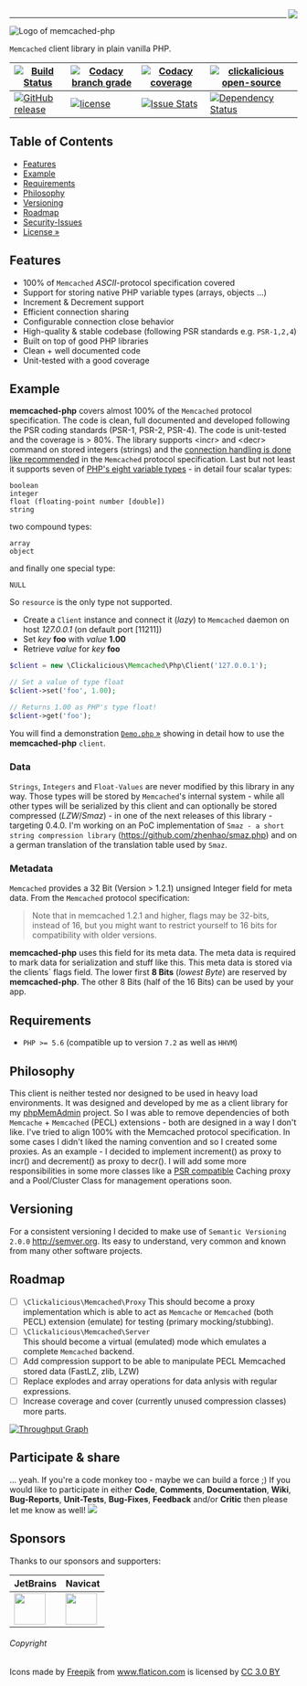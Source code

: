 <img src="https://avatars0.githubusercontent.com/u/26927954?v=3&s=80" align="right" />

---

![Logo of memcached-php](docs/logo-large.png)

`Memcached` client library in plain vanilla PHP.


| [![Build Status](https://travis-ci.org/clickalicious/memcached-php.svg?branch=master)](https://travis-ci.org/clickalicious/memcached-php) 	| [![Codacy branch grade](https://img.shields.io/codacy/grade/76a1648856b64c728b3e00c4954342ad/master.svg)](https://www.codacy.com/app/clickalicious/memcached-php?utm_source=github.com&utm_medium=referral&utm_content=clickalicious/memcached-php&utm_campaign=Badge_Grade) 	| [![Codacy coverage](https://img.shields.io/codacy/coverage/76a1648856b64c728b3e00c4954342ad.svg)](https://www.codacy.com/app/clickalicious/memcached-php?utm_source=github.com&utm_medium=referral&utm_content=clickalicious/webserver-daemon&utm_campaign=Badge_Grade) 	| [![clickalicious open-source](https://img.shields.io/badge/clickalicious-open--source-green.svg?style=flat)](https://www.clickalicious.de/) 	|
|---	|---	|---	|---	|
| [![GitHub release](https://img.shields.io/github/release/clickalicious/memcached-php.svg?style=flat)](https://github.com/clickalicious/memcached-php/releases) 	|  [![license](https://img.shields.io/github/license/mashape/apistatus.svg)](https://opensource.org/licenses/MIT) 	| [![Issue Stats](https://img.shields.io/issuestats/i/github/clickalicious/memcached-php.svg)](https://github.com/clickalicious/memcached-php/issues) 	| [![Dependency Status](https://dependencyci.com/github/clickalicious/memcached-php/badge)](https://dependencyci.com/github/clickalicious/memcached-php)   	|


## Table of Contents

- [Features](#features)
- [Example](#example)
- [Requirements](#requirements)
- [Philosophy](#philosophy)
- [Versioning](#versioning)
- [Roadmap](#roadmap)
- [Security-Issues](#security-issues)  
- [License »](LICENSE)  

## Features

 - 100% of `Memcached` *ASCII*-protocol specification covered
 - Support for storing native PHP variable types (arrays, objects ...)
 - Increment & Decrement support
 - Efficient connection sharing  
 - Configurable connection close behavior 
 - High-quality & stable codebase (following PSR standards e.g. `PSR-1,2,4`)
 - Built on top of good PHP libraries
 - Clean + well documented code
 - Unit-tested with a good coverage


## Example

**memcached-php** covers almost 100% of the `Memcached` protocol specification. The code is clean, full documented and developed following the PSR coding standards (PSR-1, PSR-2, PSR-4). The code is unit-tested and the coverage is > 80%. The library supports \<incr\> and \<decr\> command on stored integers (strings) and the [connection handling is done like recommended](https://github.com/memcached/memcached/blob/master/doc/protocol.txt#L10 "Keep connections open and share them via a pool across instances.") in the `Memcached` protocol specification. Last but not least it supports seven of [PHP's eight variable types](http://php.net/manual/en/language.types.intro.php "PHP's variable types") - in detail four scalar types:

    boolean
    integer
    float (floating-point number [double])
    string

two compound types:

    array
    object

and finally one special type:

    NULL

So `resource` is the only type not supported.

 - Create a `Client` instance and connect it (*lazy*) to `Memcached` daemon on host *127.0.0.1* (on default port [11211])
 - Set *key* **foo** with *value* **1.00**
 - Retrieve *value* for *key* **foo**

```php
$client = new \Clickalicious\Memcached\Php\Client('127.0.0.1');

// Set a value of type float
$client->set('foo', 1.00);

// Returns 1.00 as PHP's type float!
$client->get('foo');
```
You will find a demonstration [`Demo.php` »](demo/Client.php) showing in detail how to use the **memcached-php** `client`.

### Data

`Strings`, `Integers` and `Float-Values` are never modified by this library in any way. Those types will be stored by `Memcached`'s internal system - while all other types will be serialized by this client and can optionally be stored compressed (*LZW*/*Smaz*) - in one of the next releases of this library - targeting 0.4.0. I'm working on an PoC implementation of `Smaz - a short string compression library` (https://github.com/zhenhao/smaz.php) and on a german translation of the translation table used by `Smaz`.


### Metadata

`Memcached` provides a 32 Bit (Version > 1.2.1) unsigned Integer field for meta data. From the `Memcached` protocol specification:
> Note that in memcached 1.2.1 and higher, flags may be 32-bits, instead
of 16, but you might want to restrict yourself to 16 bits for
compatibility with older versions.

**memcached-php** uses this field for its meta data. The meta data is required to mark data for serialization and stuff like this. This meta data is stored via the clients` flags field. The lower first **8 Bits** (*lowest Byte*) are reserved by **memcached-php**. The other 8 Bits (half of the 16 Bits) can be used by your app.


## Requirements

 - `PHP >= 5.6` (compatible up to version `7.2` as well as `HHVM`)


## Philosophy

This client is neither tested nor designed to be used in heavy load environments. It was designed and developed by me as a client library for my [phpMemAdmin](https://github.com/clickalicious/phpMemAdmin "phpMemAdmin on github") project. So I was able to remove dependencies of both `Memcache` + `Memcached` (PECL) extensions - both are designed in a way I don't like. I've tried to align 100% with the Memcached protocol specification. In some cases I didn't liked the naming convention and so I created some proxies. As an example - I decided to implement increment() as proxy to incr() and decrement() as proxy to decr(). I will add some more responsibilities in some more classes like a [PSR compatible](https://github.com/php-fig/fig-standards/blob/master/proposed/cache.md "PSR Cache proposal") Caching proxy and a Pool/Cluster Class for management operations soon.


## Versioning

For a consistent versioning I decided to make use of `Semantic Versioning 2.0.0` http://semver.org. Its easy to understand, very common and known from many other software projects.


## Roadmap

- [ ] `\Clickalicious\Memcached\Proxy`
  This should become a proxy implementation which is able to act as `Memcache` or `Memcached` (both PECL) extension (emulate) for testing (primary mocking/stubbing).
- [ ] `\Clickalicious\Memcached\Server`  
  This should become a virtual (emulated) mode which emulates a complete `Memcached` backend.
- [ ] Add compression support to be able to manipulate PECL Memcached stored data (FastLZ, zlib, LZW)
- [ ] Replace explodes and array operations for data anlysis with regular expressions.
- [ ] Increase coverage and cover (currently unused compression classes) more parts.

[![Throughput Graph](https://graphs.waffle.io/clickalicious/memcached-php/throughput.svg)](https://waffle.io/clickalicious/memcached-php/metrics)


## Participate & share

... yeah. If you're a code monkey too - maybe we can build a force ;) If you would like to participate in either **Code**, **Comments**, **Documentation**, **Wiki**, **Bug-Reports**, **Unit-Tests**, **Bug-Fixes**, **Feedback** and/or **Critic** then please let me know as well!
<a href="https://twitter.com/intent/tweet?hashtags=&original_referer=http%3A%2F%2Fgithub.com%2F&text=%23memcached-php%20-%20Plain%20vanilla%20PHP%20%40Memcached%20client%20https%3A%2F%2Fgithub.com%2Fclickalicious%2Fmemcached-php&tw_p=tweetbutton" target="_blank">
  <img src="http://jpillora.com/github-twitter-button/img/tweet.png"></img>
</a>


## Sponsors  
Thanks to our sponsors and supporters:  

| JetBrains | Navicat |
|---|---|
| <a href="https://www.jetbrains.com/phpstorm/" title="PHP IDE :: JetBrains PhpStorm" target="_blank"><img src="https://resources.jetbrains.com/assets/media/open-graph/jetbrains_250x250.png" height="55"></img></a> | <a href="http://www.navicat.com/" title="Navicat GUI - DB GUI-Admin-Tool for MySQL, MariaDB, SQL Server, SQLite, Oracle & PostgreSQL" target="_blank"><img src="http://upload.wikimedia.org/wikipedia/en/9/90/PremiumSoft_Navicat_Premium_Logo.png" height="55" /></a>  |


###### Copyright
<div>Icons made by <a href="http://www.freepik.com" title="Freepik">Freepik</a> from <a href="http://www.flaticon.com" title="Flaticon">www.flaticon.com</a> is licensed by <a href="http://creativecommons.org/licenses/by/3.0/" title="Creative Commons BY 3.0" target="_blank">CC 3.0 BY</a></div>